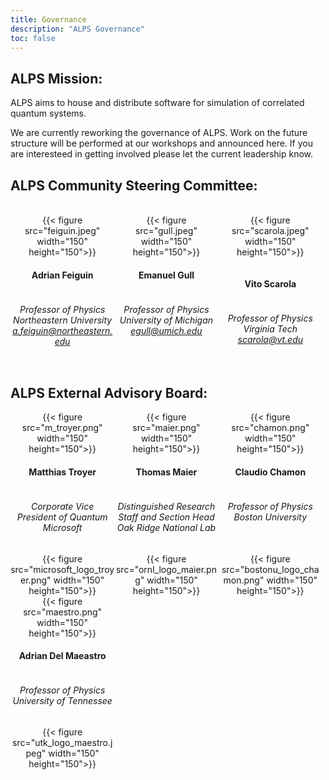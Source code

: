 ```yaml
---
title: Governance
description: "ALPS Governance"
toc: false
---
```


## ALPS Mission:

ALPS aims to house and distribute software for simulation of correlated quantum systems.

We are currently reworking the governance of ALPS. Work on the future structure will be performed at our workshops and announced here. If you are interesteed in getting involved please let the current leadership know.

## ALPS Community Steering Committee:

<br>

<style>
div.mycontainer {
  width:100%;
  overflow:auto;
}
div.mycontainer div {
  width: 33%;  
  float: left;
  display: inline-block;
  text-align: center;
}
h4 {
  display: inline-block;
}
</style>


<div class="mycontainer">

  <div>
    {{< figure src="feiguin.jpeg" width="150" height="150">}}
  </div>
  
  <div>
    {{< figure src="gull.jpeg" width="150" height="150">}}
  </div>
  
  <div>
    {{< figure src="scarola.jpeg" width="150" height="150">}}
  </div>
  
</div>

<div class="mycontainer">

  <div>
    <h4>Adrian Feiguin</h4>
    <h6>Professor of Physics<br>
    Northeastern University<br>
    <a href="mailto:a.feiguin@northeastern.edu">a.feiguin@northeastern.edu</a>
    </h6>
  </div>
  
  <div>
    <h4>Emanuel Gull</h4>
    <h6>Professor of Physics<br>
    University of Michigan<br>
    <a href="mailto:egull@umich.edu">egull@umich.edu</a>
    </h6>
  </div>
  
  <div>
    <p>
    <h4>Vito Scarola</h4>
    <h6>Professor of Physics<br>
    Virginia Tech<br>
    <a href="mailto:scarola@vt.edu">scarola@vt.edu</a>
    </h6>
    </p>
  </div>
  
</div>

## ALPS External Advisory Board:

<div class="mycontainer">

  <div>
    {{< figure src="m_troyer.png" width="150" height="150">}}
  </div>
  
  <div>
    {{< figure src="maier.png" width="150" height="150">}}
  </div>
  
  <div>
    {{< figure src="chamon.png" width="150" height="150">}}
  </div>
  
</div>

<div class="mycontainer">

  <div>
    <h4>Matthias Troyer</h4>
    <h6>Corporate Vice President of Quantum<br>
    Microsoft<br>
    </h6>
  </div>
  
  <div>
    <h4>Thomas Maier</h4>
    <h6>Distinguished Research Staff and Section Head<br>
    Oak Ridge National Lab<br>
    </h6>
  </div>
  
  <div>
    <h4>Claudio Chamon</h4>
    <h6>Professor of Physics<br>
    Boston University<br>
    </h6>
  </div>
  
</div>

<div class="mycontainer">

  <div>
    {{< figure src="microsoft_logo_troyer.png" width="150" height="150">}}
  </div>
  
  <div>
    {{< figure src="ornl_logo_maier.png" width="150" height="150">}}
  </div>
  
  <div>
    {{< figure src="bostonu_logo_chamon.png" width="150" height="150">}}
  </div>
  
</div>


<div class="mycontainer">

  <div>
    {{< figure src="maestro.png" width="150" height="150">}}
  </div>
  
</div>

<div class="mycontainer">

  <div>
    <h4>Adrian Del Maeastro</h4>
    <h6>Professor of Physics<br>
    University of Tennessee<br>
    </h6>
  </div>
  
</div>

<div class="mycontainer">

  <div>
    {{< figure src="utk_logo_maestro.jpeg" width="150" height="150">}}
  </div>
  
</div>
